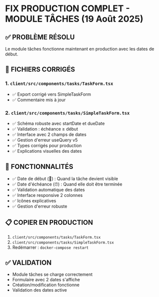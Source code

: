 # FIX PRODUCTION COMPLET - MODULE TÂCHES (19 Août 2025)

## ✅ PROBLÈME RÉSOLU
Le module tâches fonctionne maintenant en production avec les dates de début.

## 📁 FICHIERS CORRIGÉS

### 1. `client/src/components/tasks/TaskForm.tsx`
- ✅ Export corrigé vers SimpleTaskForm
- ✅ Commentaire mis à jour

### 2. `client/src/components/tasks/SimpleTaskForm.tsx`
- ✅ Schéma robuste avec startDate et dueDate
- ✅ Validation : échéance ≥ début  
- ✅ Interface avec 2 champs de dates
- ✅ Gestion d'erreur useQuery v5
- ✅ Types corrigés pour production
- ✅ Explications visuelles des dates

## 🎯 FONCTIONNALITÉS
- ✅ Date de début (📅) : Quand la tâche devient visible
- ✅ Date d'échéance (⏰) : Quand elle doit être terminée
- ✅ Validation automatique des dates
- ✅ Interface responsive 2 colonnes
- ✅ Icônes explicatives
- ✅ Gestion d'erreur robuste

## 📋 COPIER EN PRODUCTION
1. `client/src/components/tasks/TaskForm.tsx`
2. `client/src/components/tasks/SimpleTaskForm.tsx`
3. Redémarrer : `docker-compose restart`

## ✅ VALIDATION
- Module tâches se charge correctement
- Formulaire avec 2 dates s'affiche
- Création/modification fonctionne
- Validation des dates active